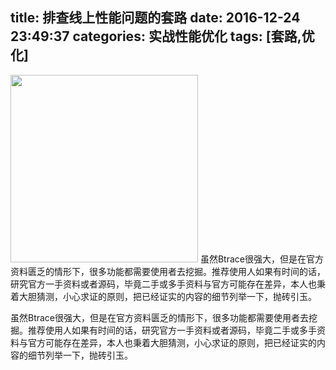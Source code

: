 title: 排查线上性能问题的套路
date: 2016-12-24 23:49:37
categories: 实战性能优化
tags: [套路,优化]
---
<img src="/img/find-taolu.jpg" width="300" class="img-topic" />
虽然Btrace很强大，但是在官方资料匮乏的情形下，很多功能都需要使用者去挖掘。推荐使用人如果有时间的话，研究官方一手资料或者源码，毕竟二手或多手资料与官方可能存在差异，本人也秉着大胆猜测，小心求证的原则，把已经证实的内容的细节列举一下，抛砖引玉。
<!--more-->

虽然Btrace很强大，但是在官方资料匮乏的情形下，很多功能都需要使用者去挖掘。推荐使用人如果有时间的话，研究官方一手资料或者源码，毕竟二手或多手资料与官方可能存在差异，本人也秉着大胆猜测，小心求证的原则，把已经证实的内容的细节列举一下，抛砖引玉。